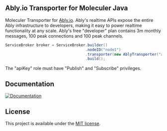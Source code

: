 ## Ably.io Transporter for Moleculer Java

Moleculer Transporter for [Ably.io](https://www.ably.io/).
Ably's realtime APIs expose the entire Ably infrastructure to developers,
making it easy to power realtime functionality at any scale.
Ably's free "developer" plan contains 3m monthly messages,
100 peak connections and 100 peak channels.

```java
ServiceBroker broker = ServiceBroker.builder()
                                    .nodeID("node1")
                                    .transporter(new AblyTransporter("apiKey"))
                                    .build();
```

The "apiKey" role must have "Publish" and "Subscribe" privileges.

## Documentation

[![Documentation](https://raw.githubusercontent.com/moleculer-java/site/master/docs/docs-button.png)](https://moleculer-java.github.io/site/transporters.html#centralized-transporters)

## License

This project is available under the [MIT license](https://tldrlegal.com/license/mit-license).